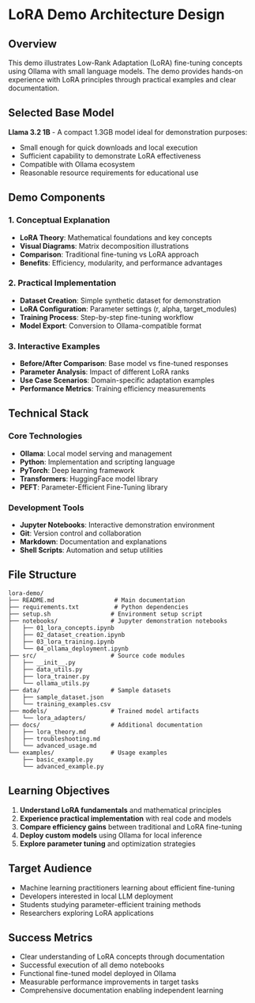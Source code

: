 # LoRA Demo Architecture Design

## Overview
This demo illustrates Low-Rank Adaptation (LoRA) fine-tuning concepts using Ollama with small language models. The demo provides hands-on experience with LoRA principles through practical examples and clear documentation.

## Selected Base Model
**Llama 3.2 1B** - A compact 1.3GB model ideal for demonstration purposes:
- Small enough for quick downloads and local execution
- Sufficient capability to demonstrate LoRA effectiveness
- Compatible with Ollama ecosystem
- Reasonable resource requirements for educational use

## Demo Components

### 1. Conceptual Explanation
- **LoRA Theory**: Mathematical foundations and key concepts
- **Visual Diagrams**: Matrix decomposition illustrations
- **Comparison**: Traditional fine-tuning vs LoRA approach
- **Benefits**: Efficiency, modularity, and performance advantages

### 2. Practical Implementation
- **Dataset Creation**: Simple synthetic dataset for demonstration
- **LoRA Configuration**: Parameter settings (r, alpha, target_modules)
- **Training Process**: Step-by-step fine-tuning workflow
- **Model Export**: Conversion to Ollama-compatible format

### 3. Interactive Examples
- **Before/After Comparison**: Base model vs fine-tuned responses
- **Parameter Analysis**: Impact of different LoRA ranks
- **Use Case Scenarios**: Domain-specific adaptation examples
- **Performance Metrics**: Training efficiency measurements

## Technical Stack

### Core Technologies
- **Ollama**: Local model serving and management
- **Python**: Implementation and scripting language
- **PyTorch**: Deep learning framework
- **Transformers**: HuggingFace model library
- **PEFT**: Parameter-Efficient Fine-Tuning library

### Development Tools
- **Jupyter Notebooks**: Interactive demonstration environment
- **Git**: Version control and collaboration
- **Markdown**: Documentation and explanations
- **Shell Scripts**: Automation and setup utilities

## File Structure
```
lora-demo/
├── README.md                 # Main documentation
├── requirements.txt          # Python dependencies
├── setup.sh                 # Environment setup script
├── notebooks/               # Jupyter demonstration notebooks
│   ├── 01_lora_concepts.ipynb
│   ├── 02_dataset_creation.ipynb
│   ├── 03_lora_training.ipynb
│   └── 04_ollama_deployment.ipynb
├── src/                     # Source code modules
│   ├── __init__.py
│   ├── data_utils.py
│   ├── lora_trainer.py
│   └── ollama_utils.py
├── data/                    # Sample datasets
│   ├── sample_dataset.json
│   └── training_examples.csv
├── models/                  # Trained model artifacts
│   └── lora_adapters/
├── docs/                    # Additional documentation
│   ├── lora_theory.md
│   ├── troubleshooting.md
│   └── advanced_usage.md
└── examples/                # Usage examples
    ├── basic_example.py
    └── advanced_example.py
```

## Learning Objectives
1. **Understand LoRA fundamentals** and mathematical principles
2. **Experience practical implementation** with real code and models
3. **Compare efficiency gains** between traditional and LoRA fine-tuning
4. **Deploy custom models** using Ollama for local inference
5. **Explore parameter tuning** and optimization strategies

## Target Audience
- Machine learning practitioners learning about efficient fine-tuning
- Developers interested in local LLM deployment
- Students studying parameter-efficient training methods
- Researchers exploring LoRA applications

## Success Metrics
- Clear understanding of LoRA concepts through documentation
- Successful execution of all demo notebooks
- Functional fine-tuned model deployed in Ollama
- Measurable performance improvements in target tasks
- Comprehensive documentation enabling independent learning
